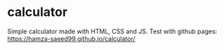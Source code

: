 # calculator
Simple calculator made with HTML, CSS and JS.
Test with github pages: https://hamza-saeed99.github.io/calculator/